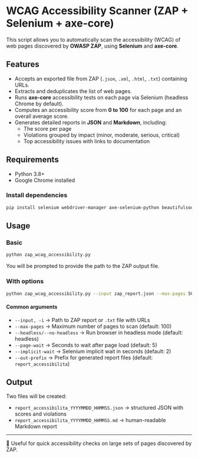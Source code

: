 # WCAG Accessibility Scanner (ZAP + Selenium + axe-core)

This script allows you to automatically scan the accessibility (WCAG) of web pages discovered by **OWASP ZAP**, using **Selenium** and **axe-core**.

## Features
- Accepts an exported file from ZAP (`.json`, `.xml`, `.html`, `.txt`) containing URLs.
- Extracts and deduplicates the list of web pages.
- Runs **axe-core** accessibility tests on each page via Selenium (headless Chrome by default).
- Computes an accessibility score from **0 to 100** for each page and an overall average score.
- Generates detailed reports in **JSON** and **Markdown**, including:
  - The score per page
  - Violations grouped by impact (minor, moderate, serious, critical)
  - Top accessibility issues with links to documentation

## Requirements
- Python 3.8+
- Google Chrome installed

### Install dependencies
```bash
pip install selenium webdriver-manager axe-selenium-python beautifulsoup4 lxml
```

## Usage

### Basic
```bash
python zap_wcag_accessibility.py
```
You will be prompted to provide the path to the ZAP output file.

### With options
```bash
python zap_wcag_accessibility.py --input zap_report.json --max-pages 50
```

#### Common arguments
- `--input, -i` → Path to ZAP report or `.txt` file with URLs  
- `--max-pages` → Maximum number of pages to scan (default: 100)  
- `--headless/--no-headless` → Run browser in headless mode (default: headless)  
- `--page-wait` → Seconds to wait after page load (default: 5)  
- `--implicit-wait` → Selenium implicit wait in seconds (default: 2)  
- `--out-prefix` → Prefix for generated report files (default: `report_accessibilita`)  

## Output
Two files will be created:
- `report_accessibilita_YYYYMMDD_HHMMSS.json` → structured JSON with scores and violations
- `report_accessibilita_YYYYMMDD_HHMMSS.md` → human-readable Markdown report

---

🚀 Useful for quick accessibility checks on large sets of pages discovered by ZAP.
